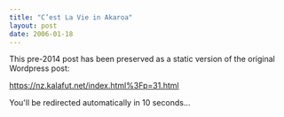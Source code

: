 ```yaml
---
title: "C’est La Vie in Akaroa"
layout: post
date: 2006-01-18
---
```


This pre-2014 post has been preserved as a static version of the original Wordpress post:

https://nz.kalafut.net/index.html%3Fp=31.html

You'll be redirected automatically in 10 seconds...

<head>
  <meta http-equiv="refresh" content="10;url=https://nz.kalafut.net/index.html%3Fp=31.html">
</head>

